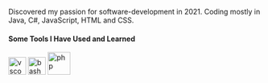 Discovered my passion for software-development in 2021. Coding mostly in Java, C#, JavaScript, HTML and CSS.

<h4> Some Tools I Have Used and Learned</h4>
<p align="left">
<img src="https://cdn.jsdelivr.net/gh/devicons/devicon/icons/vscode/vscode-original.svg" alt="vscode" width="35" height="35"/>
<img src="https://cdn.jsdelivr.net/gh/devicons/devicon/icons/bash/bash-original.svg" alt="bash" width="35" height="35"/>
<img src="" alt="php" width="45" height="45"/>
</p>
